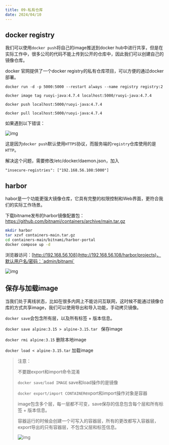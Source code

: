 ```yaml
---
title: 09-私有仓库
date: 2024/04/10
---
```


## docker registry 

我们可以使用`docker push`将自己的image推送到docker hub中进行共享，但是在实际工作中，很多公司的代码不能上传到公开的仓库中，因此我们可以创建自己的镜像仓库。

docker 官网提供了一个docker registry的私有仓库项目，可以方便的通过docker部署。

`docker run -d -p 5000:5000 --restart always --name registry registry:2`

`docker image tag ruoyi-java:4.7.4 localhost:5000/ruoyi-java:4.7.4`

`docker push localhost:5000/ruoyi-java:4.7.4`

`docker pull localhost:5000/ruoyi-java:4.7.4`

如果遇到以下错误：

![img](https://cdn.nlark.com/yuque/0/2022/png/28915315/1663307599499-8035dfa9-01e1-44dd-8d96-e27c52ea0a57.png)

这是因为`docker push`默认使用`HTTPS`协议，而服务端的`registry`仓库使用的是`HTTP`。

解决这个问题，需要修改/etc/docker/daemon.json，加入

```
"insecure-registries": ["192.168.56.108:5000"]
```

## harbor

habor是一个功能更强大镜像仓库，它具有完整的权限控制和Web界面，更符合我们的实际工作场景。

下载bitname发布的harbor镜像配置包：https://github.com/bitnami/containers/archive/main.tar.gz 

```bash
mkdir harbor
tar xzvf containers-main.tar.gz
cd containers-main/bitnami/harbor-portal
docker compose up -d
```

浏览器访问：[http://192.168.56.108](http://192.168.56.108/harbor/projects)，默认用户名/密码：`admin/bitnami`

![img](https://cdn.nlark.com/yuque/0/2022/png/28915315/1663308776828-c8e2eb02-b689-4f47-9243-83a1a1cb5f41.png)

## 保存与加载image

当我们处于离线状态，比如在很多内网上不能访问互联网，这时候不能通过镜像仓库的方式共享image，我们可以使用导出和导入功能，手动拷贝镜像。

`docker save`会包含所有层，以及所有标签 + 版本信息。

`docker save alpine:3.15 > alpine-3.15.tar ` 保存image

`docker rmi alpine:3.15` 删除本地image

`docker load < alpine-3.15.tar` 加载image

> 注意：
>
> 不要跟export和import命令混淆
>
> `docker save/load IMAGE` save和load操作的是镜像
>
> `docker export/import CONTAINER`export和import操作对象是容器
>
> image包含多个层，每一层都不可变，save保存的信息包含每个层和所有标签 + 版本信息。
>
> 容器运行的时候会创建一个可写入的容器层，所有的更改都写入容器层，export导出的只有容器层，不包含父层和标签信息。
>
> ![img](https://cdn.nlark.com/yuque/0/2022/png/28915315/1661007394206-b7d81707-a557-41e8-a840-f708acf20292.png)
>
> 
>
> ## 